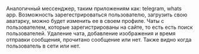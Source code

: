 Аналогичный мессенджер, таким приложениям как: telegram, whats app.
Возможность зарегестрироваться пользователю, загрузить свою аватарку, можно будет изменить ее в своем профиле.
Чаты с пользователем, которые зарегистрированы на сайте, то есть есть поиск пользователей.
Удаление чата, добавление изображения и время отправки сообщения, прочитано сообщение или нет.
Также видно когда пользователь в сети или нет.
